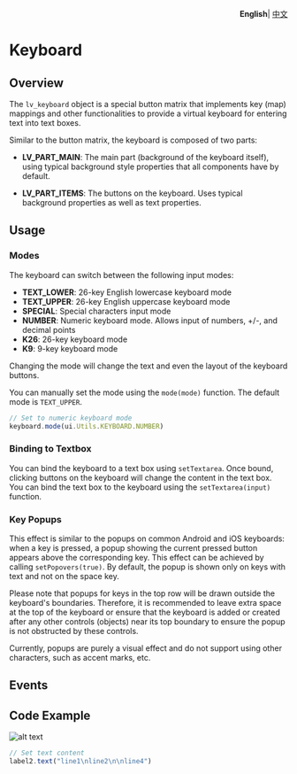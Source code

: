 <p align="right">
    <b>English</b>| <a href="./README_CN.md">中文</a>
</p>


# Keyboard

## Overview

The `lv_keyboard` object is a special button matrix that implements key (map) mappings and other functionalities to provide a virtual keyboard for entering text into text boxes.

Similar to the button matrix, the keyboard is composed of two parts:

- **LV_PART_MAIN**: The main part (background of the keyboard itself), using typical background style properties that all components have by default.
  
- **LV_PART_ITEMS**: The buttons on the keyboard. Uses typical background properties as well as text properties.

## Usage

### Modes

The keyboard can switch between the following input modes:
- **TEXT_LOWER**: 26-key English lowercase keyboard mode
- **TEXT_UPPER**: 26-key English uppercase keyboard mode
- **SPECIAL**: Special characters input mode
- **NUMBER**: Numeric keyboard mode. Allows input of numbers, +/-, and decimal points
- **K26**: 26-key keyboard mode
- **K9**: 9-key keyboard mode

Changing the mode will change the text and even the layout of the keyboard buttons.

You can manually set the mode using the `mode(mode)` function. The default mode is `TEXT_UPPER`.

```js
// Set to numeric keyboard mode
keyboard.mode(ui.Utils.KEYBOARD.NUMBER)
```

### Binding to Textbox

You can bind the keyboard to a text box using `setTextarea`. Once bound, clicking buttons on the keyboard will change the content in the text box. You can bind the text box to the keyboard using the `setTextarea(input)` function.

### Key Popups

This effect is similar to the popups on common Android and iOS keyboards: when a key is pressed, a popup showing the current pressed button appears above the corresponding key. This effect can be achieved by calling `setPopovers(true)`. By default, the popup is shown only on keys with text and not on the space key.

Please note that popups for keys in the top row will be drawn outside the keyboard's boundaries. Therefore, it is recommended to leave extra space at the top of the keyboard or ensure that the keyboard is added or created after any other controls (objects) near its top boundary to ensure the popup is not obstructed by these controls.

Currently, popups are purely a visual effect and do not support using other characters, such as accent marks, etc.


## Events

## Code Example

![alt text](keyboard.png)

```js
// Set text content
label2.text("line1\nline2\n\nline4")
```